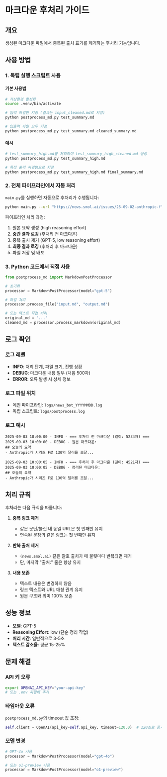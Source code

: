 # 마크다운 후처리 가이드

## 개요
생성된 마크다운 파일에서 중복된 출처 표기를 제거하는 후처리 기능입니다.

## 사용 방법

### 1. 독립 실행 스크립트 사용

#### 기본 사용법
```bash
# 가상환경 활성화
source .venv/bin/activate

# 입력 파일만 지정 (결과는 input_cleaned.md로 저장)
python postprocess_md.py test_summary.md

# 입출력 파일 모두 지정
python postprocess_md.py test_summary.md cleaned_summary.md
```

#### 예시
```bash
# test_summary_high.md를 처리하여 test_summary_high_cleaned.md 생성
python postprocess_md.py test_summary_high.md

# 특정 출력 파일명으로 저장
python postprocess_md.py test_summary_high.md final_summary.md
```

### 2. 전체 파이프라인에서 자동 처리

`main.py`를 실행하면 자동으로 후처리가 수행됩니다:

```bash
python main.py --url "https://news.smol.ai/issues/25-09-02-anthropic-f"
```

파이프라인 처리 과정:
1. 원본 요약 생성 (high reasoning effort)
2. **중간 결과 로깅** (후처리 전 마크다운)
3. 중복 출처 제거 (GPT-5, low reasoning effort)
4. **최종 결과 로깅** (후처리 후 마크다운)
5. 파일 저장 및 배포

### 3. Python 코드에서 직접 사용

```python
from postprocess_md import MarkdownPostProcessor

# 초기화
processor = MarkdownPostProcessor(model="gpt-5")

# 파일 처리
processor.process_file("input.md", "output.md")

# 또는 텍스트 직접 처리
original_md = "..."
cleaned_md = processor.process_markdown(original_md)
```

## 로그 확인

### 로그 레벨
- **INFO**: 처리 단계, 파일 크기, 진행 상황
- **DEBUG**: 마크다운 내용 일부 (처음 500자)
- **ERROR**: 오류 발생 시 상세 정보

### 로그 파일 위치
- 메인 파이프라인: `logs/news_bot_YYYYMMDD.log`
- 독립 스크립트: `logs/postprocess.log`

### 로그 예시
```
2025-09-03 10:00:00 - INFO - === 후처리 전 마크다운 (길이: 5234자) ===
2025-09-03 10:00:00 - DEBUG - 원본 마크다운:
## 오늘의 요약
- Anthropic가 시리즈 F로 130억 달러를 조달...

2025-09-03 10:00:05 - INFO - === 후처리 후 마크다운 (길이: 4521자) ===
2025-09-03 10:00:05 - DEBUG - 정리된 마크다운:
## 오늘의 요약
- Anthropic가 시리즈 F로 130억 달러를 조달...
```

## 처리 규칙

후처리는 다음 규칙을 따릅니다:

1. **중복 링크 제거**
   - 같은 문단/불릿 내 동일 URL은 첫 번째만 유지
   - 연속된 문장의 같은 링크는 첫 번째만 유지

2. **반복 출처 제거**
   - `(news.smol.ai)` 같은 괄호 출처가 매 불릿마다 반복되면 제거
   - 단, 마지막 "출처:" 줄은 항상 유지

3. **내용 보존**
   - 텍스트 내용은 변경하지 않음
   - 링크 텍스트와 URL 매칭 관계 유지
   - 원문 구조와 의미 100% 보존

## 성능 정보

- **모델**: GPT-5
- **Reasoning Effort**: low (단순 정리 작업)
- **처리 시간**: 일반적으로 3-5초
- **텍스트 감소율**: 평균 15-25%

## 문제 해결

### API 키 오류
```bash
export OPENAI_API_KEY="your-api-key"
# 또는 .env 파일에 추가
```

### 타임아웃 오류
`postprocess_md.py`의 timeout 값 조정:
```python
self.client = OpenAI(api_key=self.api_key, timeout=120.0)  # 120초로 증가
```

### 모델 변경
```python
# GPT-4o 사용
processor = MarkdownPostProcessor(model="gpt-4o")

# 또는 o1-preview 사용
processor = MarkdownPostProcessor(model="o1-preview")
```